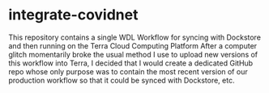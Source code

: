 # integrate-covidnet
This repository contains a single WDL Workflow for syncing with Dockstore and then running on the Terra Cloud Computing Platform
After a computer glitch momentarily broke the usual method I use to upload new versions of this workflow into Terra, I decided that I would create a dedicated GitHub repo whose only purpose was to contain the most recent version of our production workflow so that it could be synced with Dockstore, etc.
